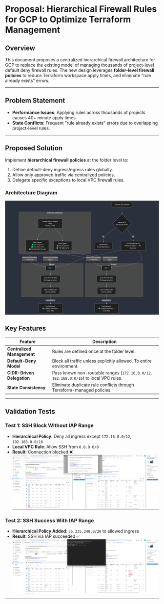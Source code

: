 # Proposal: Hierarchical Firewall Rules for GCP to Optimize Terraform Management

## Overview
This document proposes a centralized hierarchical firewall architecture for GCP to replace the existing model of managing thousands of project-level default deny firewall rules. The new design leverages **folder-level firewall policies** to reduce Terraform workspace apply times, and eliminate "rule already exists" errors.

---

## Problem Statement
- **Performance Issues**: Applying rules across thousands of projects causes 40+ minute apply times.
- **State Conflicts**: Frequent "rule already exists" errors due to overlapping project-level rules.
---

## Proposed Solution
Implement **hierarchical firewall policies** at the folder level to:
1. Define default-deny ingress/egress rules globally.
2. Allow only approved traffic via centralized policies.
3. Delegate specific exceptions to local VPC firewall rules.

### Architecture Diagram

![mermaid](../images/mermaid.png)

## Key Features
| Feature | Description |
|---------|-------------|
| **Centralized Management** | Rules are defined once at the folder level. |
| **Default-Deny Model** | Block all traffic unless explicitly allowed. To entire environment. |
| **CIDR-Driven Delegation** | Pass known non-routable ranges (`172.16.0.0/12`, `192.168.0.0/16`) to local VPC rules. |
| **State Consistency** | Eliminate duplicate rule conflicts through Terraform-managed policies. |

---

## Validation Tests

### Test 1: SSH Block Without IAP Range
- **Hierarchical Policy**: Deny all ingress except `172.16.0.0/12`, `192.168.0.0/16`
- **Local VPC Rule**: Allow SSH from `0.0.0.0/0`
- **Result**: Connection blocked ❌  
![sshfailed](../images/failedssh.png) 

### Test 2: SSH Success With IAP Range
- **Hierarchical Policy Added**: `35.235.240.0/20` to allowed ingress
- **Result**: SSH via IAP succeeded ✅  
![sshallowed](../images/workingssh.png) 

---

